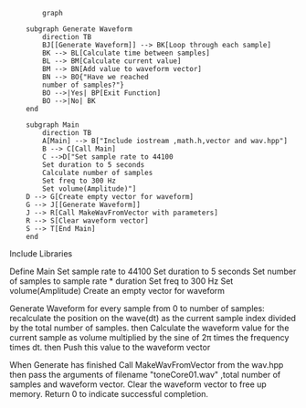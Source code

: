 ```mermaid
        graph

    subgraph Generate Waveform
        direction TB
        BJ[[Generate Waveform]] --> BK[Loop through each sample]
        BK --> BL[Calculate time between samples]
        BL --> BM[Calculate current value]
        BM --> BN[Add value to waveform vector]
        BN --> BO{"Have we reached 
        number of samples?"}
        BO -->|Yes| BP[Exit Function]
        BO -->|No| BK
    end

    subgraph Main
        direction TB
        A[Main] --> B["Include iostream ,math.h,vector and wav.hpp"]
        B --> C[Call Main]
        C -->D["Set sample rate to 44100
        Set duration to 5 seconds
        Calculate number of samples
        Set freq to 300 Hz
        Set volume(Amplitude)"]
    D --> G[Create empty vector for waveform]
    G --> J[[Generate Waveform]]
    J --> R[Call MakeWavFromVector with parameters]
    R --> S[Clear waveform vector]
    S --> T[End Main]
    end
```
Include Libraries

Define Main
        Set sample rate to 44100
        Set duration to 5 seconds
        Set number of samples to sample rate * duration
        Set freq to 300 Hz
        Set volume(Amplitude)
        Create an empty vector for waveform

Generate Waveform
        for every sample from 0 to number of samples:
            recalculate the position on the wave(dt) as the current sample index divided by the total number of samples.
                then Calculate the waveform value for the current sample as volume multiplied by the sine of 2π times the frequency times dt.
                    then Push this value to the waveform vector
        
When Generate has finished
        Call MakeWavFromVector from the wav.hpp 
            then pass the arguments of filename "toneCore01.wav" ,total number of samples and waveform vector.
        Clear the waveform vector to free up memory.
        Return 0 to indicate successful completion.
